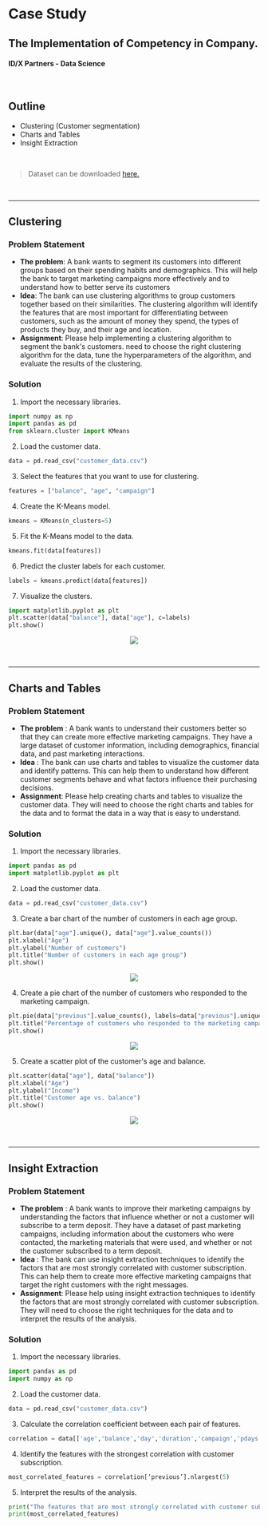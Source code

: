 # Case Study
## The Implementation of Competency in Company.
#### ID/X Partners - Data Science

<br>

## Outline
- Clustering (Customer segmentation)
- Charts and Tables
- Insight Extraction

<br>

> Dataset can be downloaded [here.](https://www.kaggle.com/datasets/janiobachmann/bank-marketing-dataset)

<br>
<hr>

## Clustering

### Problem Statement

- <b>The problem</b>: A bank wants to segment its customers into different groups based on their spending habits and demographics. This will help the bank to target marketing campaigns more effectively and to understand how to better serve its customers
- <b>Idea</b>: The bank can use clustering algorithms to group customers together based on their similarities. The clustering algorithm will identify the features that are most important for differentiating between customers, such as the amount of money they spend, the types of products they buy, and their age and location.
- <b>Assignment</b>: Please help implementing a clustering algorithm to segment the bank's customers. need to choose the right clustering algorithm for the data, tune the hyperparameters of the algorithm, and evaluate the results of the clustering.

### Solution

1. Import the necessary libraries.
```python
import numpy as np
import pandas as pd
from sklearn.cluster import KMeans
```

2. Load the customer data.
```python
data = pd.read_csv("customer_data.csv")
```

3. Select the features that you want to use for clustering.
```python
features = ["balance", "age", "campaign"]
```

4. Create the K-Means model.
```python
kmeans = KMeans(n_clusters=5)
```

5. Fit the K-Means model to the data.
```python
kmeans.fit(data[features])
```

6. Predict the cluster labels for each customer.
```python
labels = kmeans.predict(data[features])
```

7. Visualize the clusters.
```python
import matplotlib.pyplot as plt
plt.scatter(data["balance"], data["age"], c=labels)
plt.show()
```
<p align="center">
  <img src='output/cluster/cluster.png'>
</p>

<br>
<hr>

## Charts and Tables

### Problem Statement

- <b>The problem</b> : A bank wants to understand their customers better so that they can create more effective marketing campaigns. They have a large dataset of customer information, including demographics, financial data, and past marketing interactions.
- <b>Idea</b> : The bank can use charts and tables to visualize the customer data and identify patterns. This can help them to understand how different customer segments behave and what factors influence their purchasing decisions.
- <b>Assignment</b>: Please help creating charts and tables to visualize the customer data. They will need to choose the right charts and tables for the data and to format the data in a way that is easy to understand.

### Solution

1. Import the necessary libraries.
```python
import pandas as pd
import matplotlib.pyplot as plt
```

2. Load the customer data.
```python
data = pd.read_csv("customer_data.csv")
```

3. Create a bar chart of the number of customers in each age group.
```python
plt.bar(data["age"].unique(), data["age"].value_counts())
plt.xlabel("Age")
plt.ylabel("Number of customers")
plt.title("Number of customers in each age group")
plt.show()
```

<p align="center">
  <img src='output/charts_tables/number of customers in each age group.png'>
</p>

4. Create a pie chart of the number of customers who responded to the marketing campaign.
```python
plt.pie(data["previous"].value_counts(), labels=data["previous"].unique(), autopct="%1.1f%%")
plt.title("Percentage of customers who responded to the marketing campaign")
plt.show()
```

<p align="center">
  <img src='output/charts_tables/percentage of customers who responded to the marketing campaign.png'>
</p>

5. Create a scatter plot of the customer's age and balance.
```python
plt.scatter(data["age"], data["balance"])
plt.xlabel("Age")
plt.ylabel("Income")
plt.title("Customer age vs. balance")
plt.show()
```
<p align="center">
  <img src='output/charts_tables/customer age vs balance.png'>
</p>

<br>
<hr>

## Insight Extraction

### Problem Statement

- <b>The problem</b> : A bank wants to improve their marketing campaigns by understanding the factors that
influence whether or not a customer will subscribe to a term deposit. They have a dataset of past
marketing campaigns, including information about the customers who were contacted, the marketing
materials that were used, and whether or not the customer subscribed to a term deposit.
- <b>Idea</b> : The bank can use insight extraction techniques to identify the factors that are most strongly
correlated with customer subscription. This can help them to create more effective marketing campaigns
that target the right customers with the right messages.
- <b>Assignment</b>: Please help using insight extraction techniques to identify the factors that are most
strongly correlated with customer subscription. They will need to choose the right techniques for the
data and to interpret the results of the analysis.

### Solution

1. Import the necessary libraries.
```python
import pandas as pd
import numpy as np
```

2. Load the customer data.
```python
data = pd.read_csv("customer_data.csv")
```

3. Calculate the correlation coefficient between each pair of features.
```python
correlation = data[['age','balance','day','duration','campaign','pdays','previous']].corr()
```

4. Identify the features with the strongest correlation with customer subscription.
```python
most_correlated_features = correlation[‘previous’].nlargest(5)
```

5. Interpret the results of the analysis.
```python
print("The features that are most strongly correlated with customer subscription are:")
print(most_correlated_features)
```

